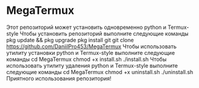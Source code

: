 # MegaTermux 
Этот репозиторий может установить одновременно python и Termux-style
Чтобы установить репозиторий выполните следующие команды
pkg update && pkg upgrade
pkg install git
git clone https://github.com/DaniilPro453/MegaTermux
Чтобы использовать утилиту установки python и Termux-style выполните следующие команды 
cd MegaTermux
chmod +x install.sh
./install.sh
Чтобы использовать утилиту удаления python и Termux-style выполните следующие команды
cd MegaTermux
chmod +x uninstall.sh
./uninstall.sh
Приятного использования репозитория!
